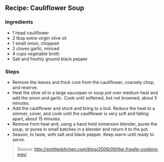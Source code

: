 ## Recipe: Cauliflower Soup


### Ingredients
 - 1 head cauliflower
 - 2 tbsp extra-virgin olive oil
 - 1 small onion, chopped
 - 2 cloves garlic, minced
 - 4 cups vegetable broth
 - Salt and freshly ground black pepper

### Steps
 - Remove the leaves and thick core from the cauliflower, coarsely chop, and reserve.
 - Heat the olive oil in a large saucepan or soup pot over medium heat and add the onion and garlic. Cook until softened, but not browned, about 5 minutes.
 - Add the cauliflower and stock and bring to a boil. Reduce the heat to a simmer, cover, and cook until the cauliflower is very soft and falling apart, about 15 minutes.
 - Remove from heat and, using a hand held immersion blender, puree the soup, or puree in small batches in a blender and return it to the pot.
 - Season, to taste, with salt and black pepper. Keep warm until ready to serve.

> Source: http://smittenkitchen.com/blog/2006/09/the-fragile-cooking-ego/